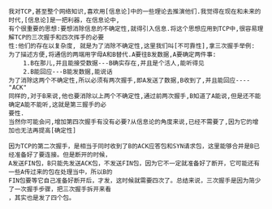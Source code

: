     我对TCP,甚至整个网络知识,喜欢用[信息论]中的一些理论去推演他们.我觉得在现在和未来的时代,[信息论]是一把利器，在信息论中,  
    有个很重要的思想:要想消除信息的不确定性,就得引入信息.将这个思想应用到TCP中,很容易理解TCP的三次握手和四次挥手的必要  
    性:他们的存在以复杂度, 就是为了消除不确定性,这里我们叫[不可靠性],拿三次握手举例:
    为了描述方便,将通信的两端用字母A和B替代.A要往B发数据,A要确定两件事:
        1.B在那儿,并且能接受数据---B确实存在,并且是个活人,能听得见
        2.B能回应---B能发数据,能说话
    为了消除这两个不确定性,所以必须有两次握手,即A发送了数据,B收到了,并且能回应----"ACK"
    同样的,对于B来说,他也要消除以上两个不确定性,通过前两次握手,B知道了A能说,但是还不能确定A能不能听,这就是第三握手的必
    要性.
    当然你可能会问,增加第四次握手有没有必要?从信息论的角度来说,已经不需要了,因为它的增加也无法再提高[确定性]

    因为TCP的第二次握手，是相当于同时收到了B的ACK应答包和SYN请求包，这里能够合并是B已经准备好了要连接。但是断开的时候，
    A发送FIN包，B只能先发送ACK包，不发送FIN包，因为它不一定就准备好了断开，它可能还有一些A传过来的包在处理当中，所以B的
    FIN包要等它自己准备好断开后，才发，这时候就需要四次了。总结来说，三次握手是因为简少了一次握手步骤，把三次握手拆开来看
    ，其实也是发了四个包。